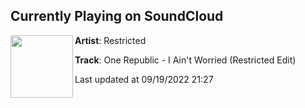 ## Currently Playing on SoundCloud

[<img align="left" width="100" src="https://i1.sndcdn.com/artworks-8yB0Cgv49roV6pwP-46z89g-t500x500.jpg">](https://soundcloud.com/itsrestricted/one-republic-i-aint-worried-restricted-edit)

**Artist**: Restricted 

**Track**: One Republic - I Ain't Worried (Restricted Edit)

Last updated at 09/19/2022 21:27

